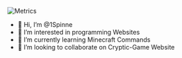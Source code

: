 ![Metrics](https://metrics.lecoq.io/1Spinne)

- 👋 Hi, I’m @1Spinne
- 👀 I’m interested in programming Websites
- 🌱 I’m currently learning Minecraft Commands
- 💞️ I’m looking to collaborate on Cryptic-Game Website

<!---
1Spinne/1Spinne is a ✨ special ✨ repository because its `README.md` (this file) appears on your GitHub profile.
You can click the Preview link to take a look at your changes.
--->
